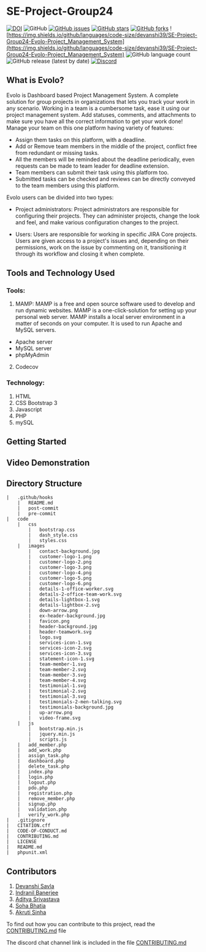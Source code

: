 # SE-Project-Group24
[![DOI](https://zenodo.org/badge/DOI/10.5281/zenodo.7155361.svg)](https://doi.org/10.5281/zenodo.7155361)
![GitHub](https://img.shields.io/github/license/devanshi39/SE-Project-Group24-Evolo-Project_Management_System)
[![GitHub issues](https://img.shields.io/github/issues/devanshi39/SE-Project-Group24-Evolo-Project_Management_System)](https://github.com/devanshi39/SE-Project-Group24-Evolo-Project_Management_System/issues)
[![GitHub stars](https://img.shields.io/github/stars/devanshi39/SE-Project-Group24-Evolo-Project_Management_System)](https://github.com/devanshi39/SE-Project-Group24-Evolo-Project_Management_System/stargazers)
[![GitHub forks](https://img.shields.io/github/forks/devanshi39/SE-Project-Group24-Evolo-Project_Management_System)](https://github.com/devanshi39/SE-Project-Group24-Evolo-Project_Management_System/network)
![https://img.shields.io/github/languages/code-size/devanshi39/SE-Project-Group24-Evolo-Project_Management_System](https://img.shields.io/github/languages/code-size/devanshi39/SE-Project-Group24-Evolo-Project_Management_System)
![GitHub language count](https://img.shields.io/github/languages/count/devanshi39/SE-Project-Group24-Evolo-Project_Management_System)
![GitHub release (latest by date)](https://img.shields.io/github/v/release/devanshi39/SE-Project-Group24-Evolo-Project_Management_System)
[![Discord](https://img.shields.io/discord/591914197219016707.svg?label=&logo=discord&logoColor=ffffff&color=7389D8&labelColor=6A7EC2)](https://discord.gg/ahmUJXev)


## What is Evolo?
Evolo is Dashboard based Project Management System. A complete solution for group projects in organizations that lets you track your work in any scenario. Working in a team is a cumbersome task, ease it using our project management system. Add statuses, comments, and attachments to make sure you have all the correct information to get your work done!
Manage your team on this one platform having variety of features:
 - Assign them tasks on this platform, with a deadline.
 - Add or Remove team members in the middle of the project, conflict free from redundant or missing tasks.
 - All the members will be reminded about the deadline periodically, even requests can be made to team leader for deadline extension.
 - Team members can submit their task using this platform too.
 - Submitted tasks can be checked and reviews can be directly conveyed to the team members using this platform.

Evolo users can be divided into two types:
 - Project administrators: 
 Project administrators are responsible for configuring their projects. They can administer projects, change the look and feel, and make various configuration changes to the project.

 - Users:
 Users are responsible for working in specific JIRA Core projects. Users are given access to a project's issues and, depending on their permissions, work on the issue by commenting on it, transitioning it through its workflow and closing it when complete.


## Tools and Technology Used
### Tools:
1. MAMP: 
MAMP is a free and open source software used to develop and run dynamic websites. MAMP is a one-click-solution for setting up your personal web server. MAMP installs a local server environment in a matter of seconds on your computer. It is used to run Apache and MySQL servers.
- Apache server
- MySQL server
- phpMyAdmin

2. Codecov
    
### Technology:
1. HTML
2. CSS Bootstrap 3
3. Javascript
4. PHP
5. mySQL

## Getting Started 

## Video Demonstration

## Directory Structure
    |   .github/hooks
        |   README.md
        |   post-commit
        |   pre-commit
    |   code
        |   css
            |   bootstrap.css
            |   dash_style.css
            |   styles.css
        |   images
            |   contact-background.jpg
            |   customer-logo-1.png
            |   customer-logo-2.png
            |   customer-logo-3.png
            |   customer-logo-4.png
            |   customer-logo-5.png
            |   customer-logo-6.png
            |   details-1-office-worker.svg
            |   details-2-office-team-work.svg
            |   details-lightbox-1.svg
            |   details-lightbox-2.svg
            |   down-arrow.png
            |   ex-header-background.jpg
            |   favicon.png
            |   header-background.jpg
            |   header-teamwork.svg
            |   logo.svg
            |   services-icon-1.svg
            |   services-icon-2.svg
            |   services-icon-3.svg
            |   statement-icon-1.svg
            |   team-member-1.svg
            |   team-member-2.svg
            |   team-member-3.svg
            |   team-member-4.svg
            |   testimonial-1.svg
            |   testimonial-2.svg
            |   testimonial-3.svg
            |   testimonials-2-men-talking.svg
            |   testimonials-background.jpg
            |   up-arrow.png
            |   video-frame.svg
        |   js
            |   bootstrap.min.js
            |   jquery.min.js
            |   scripts.js
        |   add_member.php
        |   add_work.php
        |   assign_task.php
        |   dashboard.php
        |   delete_task.php
        |   index.php
        |   login.php
        |   logout.php
        |   pdo.php
        |   registration.php
        |   remove_member.php
        |   signup.php
        |   validation.php
        |   verify_work.php
    |   .gitignore
    |   CITATION.cff
    |   CODE-OF-CONDUCT.md
    |   CONTRIBUTING.md
    |   LICENSE
    |   README.md
    |   phpunit.xml

## Contributors
1. [Devanshi Savla](https://github.com/devanshi39)
2. [Indranil Banerjee](https://github.com/indranil1)
3. [Aditya Srivastava](https://github.com/adityasvat)
4. [Soha Bhatia](https://github.com/Sohabhatia)
5. [Akruti Sinha](https://github.com/Akruti25)

To find out how you can contribute to this project, read the [CONTRIBUTING.md](https://github.com/devanshi39/SE-Project-Group24-Evolo-Project_Management_System/blob/main/CONTRIBUTING.md) file

The discord chat channel link is included in the file [CONTRIBUTING.md](https://github.com/devanshi39/SE-Project-Group24-Evolo-Project_Management_System/blob/main/CONTRIBUTING.md)
